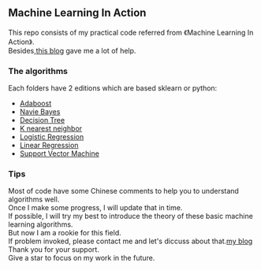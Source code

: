 ## Machine Learning In Action
This repo consists of my practical code referred from 《Machine Learning In Action》.  
Besides,[this blog](https://blog.csdn.net/c406495762/column/info/16415) gave me a lot of help.  
### The algorithms
Each folders have 2 editions which are based sklearn or python:
- [Adaboost](https://github.com/loserChen/MachineLearningInAction/tree/master/AdaBoost)
- [Navie Bayes](https://github.com/loserChen/MachineLearningInAction/tree/master/bayes)
- [Decision Tree](https://github.com/loserChen/MachineLearningInAction/tree/master/decisionTree)
- [K nearest neighbor](https://github.com/loserChen/MachineLearningInAction/tree/master/knn)
- [Logistic Regression](https://github.com/loserChen/MachineLearningInAction/tree/master/lr) 
- [Linear Regression](https://github.com/loserChen/MachineLearningInAction/tree/master/Regression)
- [Support Vector Machine](https://github.com/loserChen/MachineLearningInAction/tree/master/SVM)
### Tips
Most of code have some Chinese comments to help you to understand algorithms well.  
Once I make some progress, I will update that in time.  
If possible, I will try my best to introduce the theory of these basic machine learning algorithms.   
But now I am a rookie for this field.  
If problem invoked, please contact me and let's diccuss about that.[my blog](https://blog.csdn.net/qq_35564813?ref=toolbar)  
Thank you for your support.  
Give a star to focus on my work in the future.  

